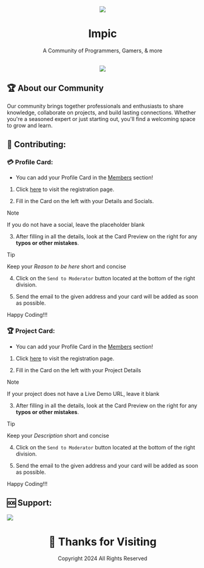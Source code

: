 <div align = "center">
    <img src = "public/favicon.ico">
    <h1>
        Impic
    </h1>
    A Community of Programmers, Gamers, & more
</div>

<br>

<p align="center">
    <a href="https://discord.gg/6sFY5VZaW2">
        <img src="https://discord.com/api/guilds/1245810703621947402/widget.png?style=banner2">
    </a> 
</p>

## 🏆 About our Community

Our community brings together professionals and enthusiasts to share knowledge, collaborate on projects, and build lasting connections. Whether you're a seasoned expert or just starting out, you'll find a welcoming space to grow and learn.

## 📃 Contributing:

### 💳 Profile Card:

- You can add your Profile Card in the [Members](https://impic.vercel.app/members) section!

1. Click [here](https://impic.vercel.app/registration) to visit the registration page.
   
3. Fill in the Card on the left with your Details and Socials. 

> [!Note]
> If you do not have a social, leave the placeholder blank

3. After filling in all the details, look at the Card Preview on the right for any **typos or other mistakes**. 

> [!Tip]
> Keep your *Reason to be here* short and concise

4. Click on the `Send to Moderator` button located at the bottom of the right division. 

5. Send the email to the given address and your card will be added as soon as possible. 

Happy Coding!!!

### 🏆 Project Card:

- You can add your Profile Card in the [Members](https://impic.vercel.app/projects) section!

1. Click [here](https://impic.vercel.app/project-registration) to visit the registration page.
   
3. Fill in the Card on the left with your Project Details

> [!Note]
> If your project does not have a Live Demo URL, leave it blank

3. After filling in all the details, look at the Card Preview on the right for any **typos or other mistakes**. 

> [!Tip]
> Keep your *Description* short and concise

4. Click on the `Send to Moderator` button located at the bottom of the right division. 

5. Send the email to the given address and your card will be added as soon as possible. 

Happy Coding!!!

 ## 🆘 Support:

<a href = "https://discord.gg/6sFY5VZaW2">
  <img src = "https://invidget.switchblade.xyz/6sFY5VZaW2">
</a>

<h1 align = "center">
    🙏 Thanks for Visiting
</h1>
<p align = "center">
    Copyright 2024 All Rights Reserved
</p>
